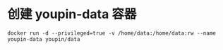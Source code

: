 # 创建 youpin-data 容器
    docker run -d --privileged=true -v /home/data:/home/data:rw --name youpin-data youpin/data
